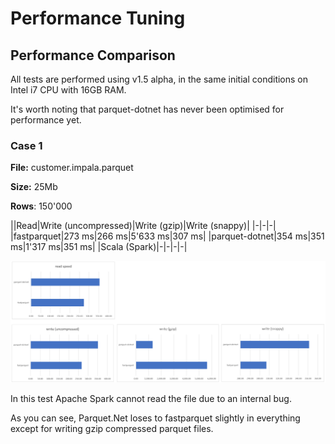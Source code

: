 # Performance Tuning

## Performance Comparison

All tests are performed using v1.5 alpha, in the same initial conditions on Intel i7 CPU with 16GB RAM.

It's worth noting that parquet-dotnet has never been optimised for performance yet.

### Case 1

**File:** customer.impala.parquet

**Size:** 25Mb

**Rows**: 150'000

||Read|Write (uncompressed)|Write (gzip)|Write (snappy)|
|-|-|-|
|fastparquet|273 ms|266 ms|5'633 ms|307 ms|
|parquet-dotnet|354 ms|351 ms|1'317 ms|351 ms|
|Scala (Spark)|-|-|-|-|

![Perf00](img/perf00.png)

In this test Apache Spark cannot read the file due to an internal bug.

As you can see, Parquet.Net loses to fastparquet slightly in everything except for writing gzip compressed parquet files.